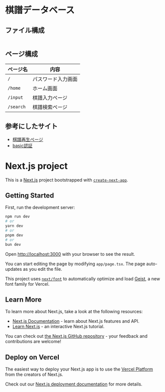 # 棋譜データベース

## ファイル構成
```
```

## ページ構成
| ページ名 | 内容 |
| ---- | ---- |
| `/` | パスワード入力画面 |
| `/home` | ホーム画面 |
| `/input` | 棋譜入力ページ |
| `/search` | 棋譜検索ページ |

## 参考にしたサイト
- [棋譜再生ページ](https://shogi-player.netlify.app/guide/)
- [basic認証](https://qiita.com/axoloto210/items/747eb784e61b173d30b8)

# Next.js project

This is a [Next.js](https://nextjs.org) project bootstrapped with [`create-next-app`](https://nextjs.org/docs/app/api-reference/cli/create-next-app).

## Getting Started

First, run the development server:

```bash
npm run dev
# or
yarn dev
# or
pnpm dev
# or
bun dev
```

Open [http://localhost:3000](http://localhost:3000) with your browser to see the result.

You can start editing the page by modifying `app/page.tsx`. The page auto-updates as you edit the file.

This project uses [`next/font`](https://nextjs.org/docs/app/building-your-application/optimizing/fonts) to automatically optimize and load [Geist](https://vercel.com/font), a new font family for Vercel.

## Learn More

To learn more about Next.js, take a look at the following resources:

- [Next.js Documentation](https://nextjs.org/docs) - learn about Next.js features and API.
- [Learn Next.js](https://nextjs.org/learn) - an interactive Next.js tutorial.

You can check out [the Next.js GitHub repository](https://github.com/vercel/next.js) - your feedback and contributions are welcome!

## Deploy on Vercel

The easiest way to deploy your Next.js app is to use the [Vercel Platform](https://vercel.com/new?utm_medium=default-template&filter=next.js&utm_source=create-next-app&utm_campaign=create-next-app-readme) from the creators of Next.js.

Check out our [Next.js deployment documentation](https://nextjs.org/docs/app/building-your-application/deploying) for more details.